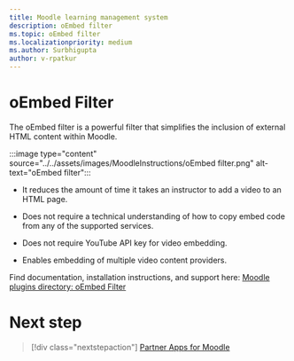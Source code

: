 ```yaml
---
title: Moodle learning management system
description: oEmbed filter
ms.topic: oEmbed filter
ms.localizationpriority: medium
ms.author: Surbhigupta
author: v-rpatkur
---
```


# oEmbed Filter

The oEmbed filter is a powerful filter that simplifies the inclusion of external HTML content within Moodle. 

:::image type="content" source="../../assets/images/MoodleInstructions/oEmbed filter.png" alt-text="oEmbed filter":::

* It reduces the amount of time it takes an instructor to add a video to an HTML page.

* Does not require a technical understanding of how to copy embed code from any of the supported services.

* Does not require YouTube API key for video embedding.

* Enables embedding of multiple video content providers.

Find documentation, installation instructions, and support here:
[ Moodle plugins directory: oEmbed Filter](https://moodle.org/plugins/filter_oembed)

# Next step

> [!div class="nextstepaction"]
> [Partner Apps for Moodle](/teamblog)

